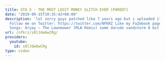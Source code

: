 ```yaml
---
title: GTA 5 - THE MOST LEGIT MONEY GLITCH EVER [PARODY]
date: "2019-09-15T10:35:42+08:00"
description: 'lol sorry guys patched like 7 years ago but i uploaded it anyway LOL!!!!!!!!!!!!!!!!!!!!!!!
  Follow me on Twitter: https://twitter.com/NFKRZ Like my FaZebook page: https://www.facebook.com/NFKRZ1
  Songs: Aryay – The Lawnmower (MLW Remix) some darude sandstorm 8 bit mix'
url: /nfkrz/s8lJdw6wCRg/
providers:
  youtube:
    id: s8lJdw6wCRg
type: video
---
```

